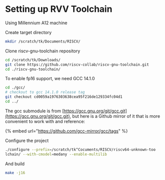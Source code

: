 # Setting up RVV Toolchain

Using Millennium A12 machine



Create target directory

```bash
mkdir /scratch/tk/Documents/RISCV/
```



Clone riscv-gnu-toolchain repository

```bash
cd /scratch/tk/Downloads/
git clone https://github.com/riscv-collab/riscv-gnu-toolchain.git
cd ./riscv-gnu-toolchain/
```



To enable fp16 support, we need GCC 14.1.0

```bash
cd ./gcc/
# checkout to gcc 14.1.0 release tag
git checkout cd0059a1976303638cea95f216de129334fc04d1
cd ../
```



The gcc submodule is from [https://gcc.gnu.org/git/gcc.git](https://gcc.gnu.org/git/gcc.git), but here is a Github mirror of it that is more convenient to work with and reference:

{% embed url="https://github.com/gcc-mirror/gcc/tags" %}

Configure the project

```bash
./configure --prefix=/scratch/tk^Cocuments/RISCV/riscv64-unknown-too
lchain/ --with-cmodel=medany --enable-multilib
```



And build

```bash
make -j16
```









